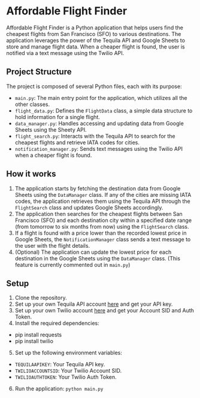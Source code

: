 # Affordable Flight Finder

Affordable Flight Finder is a Python application that helps users find the cheapest flights from San Francisco (SFO) to various destinations. The application leverages the power of the Tequila API and Google Sheets to store and manage flight data. When a cheaper flight is found, the user is notified via a text message using the Twilio API.

## Project Structure

The project is composed of several Python files, each with its purpose:

- `main.py`: The main entry point for the application, which utilizes all the other classes.
- `flight_data.py`: Defines the `FlightData` class, a simple data structure to hold information for a single flight.
- `data_manager.py`: Handles accessing and updating data from Google Sheets using the Sheety API.
- `flight_search.py`: Interacts with the Tequila API to search for the cheapest flights and retrieve IATA codes for cities.
- `notification_manager.py`: Sends text messages using the Twilio API when a cheaper flight is found.

## How it works

1. The application starts by fetching the destination data from Google Sheets using the `DataManager` class. If any of the cities are missing IATA codes, the application retrieves them using the Tequila API through the `FlightSearch` class and updates Google Sheets accordingly.
2. The application then searches for the cheapest flights between San Francisco (SFO) and each destination city within a specified date range (from tomorrow to six months from now) using the `FlightSearch` class.
3. If a flight is found with a price lower than the recorded lowest price in Google Sheets, the `NotificationManager` class sends a text message to the user with the flight details.
4. (Optional) The application can update the lowest price for each destination in the Google Sheets using the `DataManager` class. (This feature is currently commented out in `main.py`)

## Setup

1. Clone the repository.
2. Set up your own Tequila API account [here](https://tequila.kiwi.com/portal/login) and get your API key.
3. Set up your own Twilio account [here](https://www.twilio.com/try-twilio) and get your Account SID and Auth Token.
4. Install the required dependencies:
- pip install requests
- pip install twilio
5. Set up the following environment variables:
- `TEQUILAAPIKEY`: Your Tequila API key.
- `TWILIOACCOUNTSID`: Your Twilio Account SID.
- `TWILIOAUTHTOKEN`: Your Twilio Auth Token.
6. Run the application: `python main.py`

